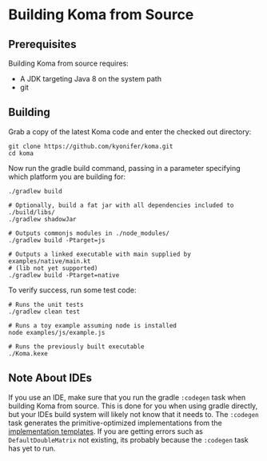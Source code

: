 # Building Koma from Source

## Prerequisites

Building Koma from source requires:

* A JDK targeting Java 8 on the system path
* git

## Building

Grab a copy of the latest Koma code and enter the checked out directory:

```
git clone https://github.com/kyonifer/koma.git
cd koma
```

Now run the gradle build command, passing in a parameter specifying which platform you
are building for:

```JVM
./gradlew build

# Optionally, build a fat jar with all dependencies included to ./build/libs/
./gradlew shadowJar
```
```JS
# Outputs commonjs modules in ./node_modules/
./gradlew build -Ptarget=js
```
```Native
# Outputs a linked executable with main supplied by examples/native/main.kt
# (lib not yet supported)
./gradlew build -Ptarget=native
```

To verify success, run some test code:
```JVM
# Runs the unit tests
./gradlew clean test
```
```JS
# Runs a toy example assuming node is installed
node examples/js/example.js
```
```Native
# Runs the previously built executable
./Koma.kexe
```

## Note About IDEs

If you use an IDE, make sure that you run the gradle `:codegen` 
task when building Koma from source. This is done for you when using gradle 
directly, but your IDEs build system will likely not know that it needs to. The
`:codegen` task generates the primitive-optimized implementations from the 
[implementation templates](https://github.com/kyonifer/koma/tree/master/core/templates).
If you are getting errors such as `DefaultDoubleMatrix` not existing, its probably
because the `:codegen` task has yet to run.
